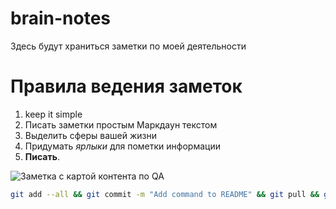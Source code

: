 # brain-notes

Здесь будут храниться заметки по моей деятельности

# Правила ведения заметок

1. keep it simple
2. Писать заметки простым Маркдаун текстом
3. Выделить сферы вашей жизни
4. Придумать _ярлыки_ для пометки информации
5. **Писать**.

![Заметка с картой контента по QA](QA-moc)

```bash
git add --all && git commit -m "Add command to README" && git pull && git push
```
